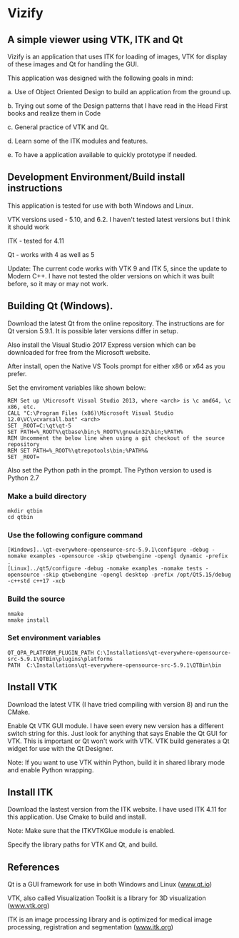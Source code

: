 # Vizify
## A simple viewer using VTK, ITK and Qt 

Vizify is an application that uses ITK for loading of images, VTK for display of these images and Qt for handling the GUI.

This application was designed with the following goals in mind:

a. Use of Object Oriented Design to build an application from the ground up. 

b. Trying out some of the Design patterns that I have read in the Head First books and realize them in Code

c. General practice of VTK and Qt.

d. Learn some of the ITK modules and features.

e. To have a application available to quickly prototype if needed.


## Development Environment/Build install instructions

This application is tested for use with both Windows and Linux. 

VTK versions used - 5.10, and 6.2. I haven't tested latest versions but I think it should work

ITK - tested for 4.11

Qt - works with 4 as well as 5

Update: The current code works with VTK 9 and ITK 5, since the update to Modern C++. I have not tested the older versions on which it was built before, so it may or may not work.

## Building Qt (Windows).

Download the latest Qt from the online repository. The instructions are for Qt version 5.9.1. It is possible later versions differ in setup.

Also install the Visual Studio 2017 Express version which can be downloaded for free from the Microsoft website.

After install, open the Native VS Tools prompt for either x86 or x64 as you prefer.

Set the enviroment variables like shown below:

	REM Set up \Microsoft Visual Studio 2013, where <arch> is \c amd64, \c x86, etc.
	CALL "C:\Program Files (x86)\Microsoft Visual Studio 12.0\VC\vcvarsall.bat" <arch>
	SET _ROOT=C:\qt\qt-5
	SET PATH=%_ROOT%\qtbase\bin;%_ROOT%\gnuwin32\bin;%PATH%
	REM Uncomment the below line when using a git checkout of the source repository
	REM SET PATH=%_ROOT%\qtrepotools\bin;%PATH%&
	SET _ROOT=

Also set the Python path in the prompt. The Python version to used is Python 2.7

### Make a build directory
	mkdir qtbin
	cd qtbin
	
### Use the following configure command
	[Windows]..\qt-everywhere-opensource-src-5.9.1\configure -debug -nomake examples -opensource -skip qtwebengine -opengl dynamic -prefix .
	[Linux]../qt5/configure -debug -nomake examples -nomake tests -opensource -skip qtwebengine -opengl desktop -prefix /opt/Qt5.15/debug -c++std c++17 -xcb
	
### Build the source
	nmake
	nmake install
	
### Set environment variables

	QT_QPA_PLATFORM_PLUGIN_PATH C:\Installations\qt-everywhere-opensource-src-5.9.1\QTBin\plugins\platforms
	PATH  C:\Installations\qt-everywhere-opensource-src-5.9.1\QTBin\bin

## Install VTK

Download the latest VTK (I have tried compiling with version 8) and run the CMake.

Enable Qt VTK GUI module. I have seen every new version has a different switch string for this. Just look for anything that says Enable the Qt GUI for VTK. This is important or Qt won't work with VTK. VTK build generates a Qt widget for use with the Qt Designer.

Note: If you want to use VTK within Python, build it in shared library mode and enable Python wrapping.

## Install ITK
Download the lastest version from the ITK website. I have used ITK 4.11 for this application.
Use Cmake to build and install. 

Note: Make sure that the ITKVTKGlue module is enabled. 

Specify the library paths for VTK and Qt, and build.

## References

Qt is a GUI framework for use in both Windows and Linux (www.qt.io)

VTK, also called Visualization Toolkit is a library for 3D visualization (www.vtk.org)

ITK is an image processing library and is optimized for medical image processing, registration and segmentation (www.itk.org)
